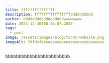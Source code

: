 ```yaml
---
title: fffffffffffffff
description: ffffffffffffffffdddddddddd
author: ddddddddddddddddddwwwwwwww
date: 2023-12-30T00:46:07.204Z
tags:
  - post
image: /assets/images/blog/tarot-website.png
imageAlt: fdfdsfeeeeeeeeeeeeeeeeeeeeeeeeeeee
---
```

bbbbbbbbbbbbbbbbbbbbbbbb